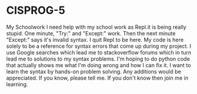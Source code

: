 # CISPROG-5
My Schoolwork
I need help with my school work as Repl.it is being really stupid. One minute, "Try:" and "Except:" work. Then the next minute "Except:" says it's invalid syntax. I quit Repl to be here.
My code is here solely to be a reference for syntax errors that come up during my project. I use Google searches which lead me to stackoverflow forums which in turn lead me to solutions to my syntax problems.
I'm hoping to do python code that actually shows me what I'm doing wrong and how I can fix it. I want to learn the syntax by hands-on problem solving. Any additions would be appreciated.
If you know, please tell me.
If you don't know then join me in learning.
